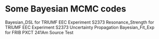 # Some Bayesian MCMC codes
Bayesian_DSL for TRIUMF EEC Experiment S2373
Resonance_Strength for TRIUMF EEC Experiment S2373 Uncertainty Propagation
Bayesian_Fit_Exp for FRIB PXCT 241Am Source Test